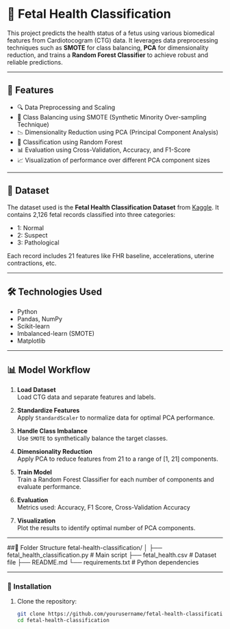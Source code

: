 # 🧠 Fetal Health Classification

This project predicts the health status of a fetus using various biomedical features from Cardiotocogram (CTG) data. It leverages data preprocessing techniques such as **SMOTE** for class balancing, **PCA** for dimensionality reduction, and trains a **Random Forest Classifier** to achieve robust and reliable predictions.

---

## 📌 Features

- 🔍 Data Preprocessing and Scaling  
- 🔁 Class Balancing using SMOTE (Synthetic Minority Over-sampling Technique)  
- 📉 Dimensionality Reduction using PCA (Principal Component Analysis)  
- 🌲 Classification using Random Forest  
- 📊 Evaluation using Cross-Validation, Accuracy, and F1-Score  
- 📈 Visualization of performance over different PCA component sizes

---

## 📂 Dataset

The dataset used is the **Fetal Health Classification Dataset** from [Kaggle](https://www.kaggle.com/datasets/andrewmvd/fetal-health-classification). It contains 2,126 fetal records classified into three categories:

- 1: Normal  
- 2: Suspect  
- 3: Pathological  

Each record includes 21 features like FHR baseline, accelerations, uterine contractions, etc.

---

## 🛠️ Technologies Used

- Python  
- Pandas, NumPy  
- Scikit-learn  
- Imbalanced-learn (SMOTE)  
- Matplotlib  

---

## 📊 Model Workflow

1. **Load Dataset**  
   Load CTG data and separate features and labels.

2. **Standardize Features**  
   Apply `StandardScaler` to normalize data for optimal PCA performance.

3. **Handle Class Imbalance**  
   Use `SMOTE` to synthetically balance the target classes.

4. **Dimensionality Reduction**  
   Apply PCA to reduce features from 21 to a range of [1, 21] components.

5. **Train Model**  
   Train a Random Forest Classifier for each number of components and evaluate performance.

6. **Evaluation**  
   Metrics used: Accuracy, F1 Score, Cross-Validation Accuracy

7. **Visualization**  
   Plot the results to identify optimal number of PCA components.

---
##📌 Folder Structure
fetal-health-classification/
│
├── fetal_health_classification.py  # Main script
├── fetal_health.csv                # Dataset file
├── README.md
└── requirements.txt                # Python dependencies

---
### 🔧 Installation

1. Clone the repository:
   ```bash
   git clone https://github.com/yourusername/fetal-health-classification.git
   cd fetal-health-classification
